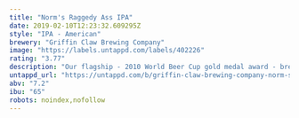 ```yaml
---
title: "Norm's Raggedy Ass IPA"
date: 2019-02-10T12:23:32.609295Z
style: "IPA - American"
brewery: "Griffin Claw Brewing Company"
image: "https://labels.untappd.com/labels/402226"
rating: "3.77"
description: "Our flagship - 2010 World Beer Cup gold medal award - brewed and hopped with American, Centennial, Cascades, Columbus and Simcoe hops"
untappd_url: "https://untappd.com/b/griffin-claw-brewing-company-norm-s-raggedy-ass-ipa/402226"
abv: "7.2"
ibu: "65"
robots: noindex,nofollow
---
```

